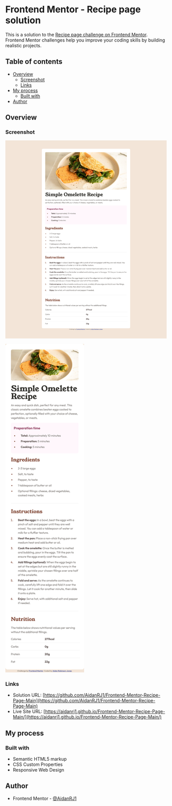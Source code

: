 # Frontend Mentor - Recipe page solution

This is a solution to the [Recipe page challenge on Frontend Mentor](https://www.frontendmentor.io/challenges/recipe-page-KiTsR8QQKm). Frontend Mentor challenges help you improve your coding skills by building realistic projects. 

## Table of contents

- [Overview](#overview)
  - [Screenshot](#screenshot)
  - [Links](#links)
- [My process](#my-process)
  - [Built with](#built-with)
- [Author](#author)


## Overview

### Screenshot

![](./desktop-screenshot.png)

![](./mobile-screenshot.png)

### Links

- Solution URL: [https://github.com/AidanRJ1/Frontend-Mentor-Recipe-Page-Main](https://github.com/AidanRJ1/Frontend-Mentor-Recipe-Page-Main)
- Live Site URL: [https://aidanrj1.github.io/Frontend-Mentor-Recipe-Page-Main/](https://aidanrj1.github.io/Frontend-Mentor-Recipe-Page-Main/)


## My process

### Built with

- Semantic HTML5 markup
- CSS Custom Properties
- Responsive Web Design


## Author

- Frontend Mentor - [@AidanRJ1](https://www.frontendmentor.io/profile/AidanRJ1)